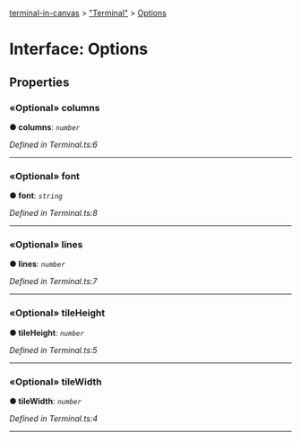 [terminal-in-canvas](../README.md) > ["Terminal"](../modules/_terminal_.md) > [Options](../interfaces/_terminal_.options.md)



# Interface: Options


## Properties
<a id="columns"></a>

### «Optional» columns

**●  columns**:  *`number`* 

*Defined in Terminal.ts:6*





___

<a id="font"></a>

### «Optional» font

**●  font**:  *`string`* 

*Defined in Terminal.ts:8*





___

<a id="lines"></a>

### «Optional» lines

**●  lines**:  *`number`* 

*Defined in Terminal.ts:7*





___

<a id="tileheight"></a>

### «Optional» tileHeight

**●  tileHeight**:  *`number`* 

*Defined in Terminal.ts:5*





___

<a id="tilewidth"></a>

### «Optional» tileWidth

**●  tileWidth**:  *`number`* 

*Defined in Terminal.ts:4*





___


